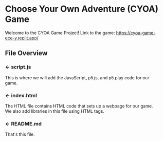 # Choose Your Own Adventure (CYOA) Game 
Welcome to the CYOA Game Project! 
Link to the game: https://cyoa-game-ece-y.replit.app/

## File Overview

### ← script.js

This is where we will add the JavaScript, p5.js, and p5.play code for our game.

### ← index.html

The HTML file contains HTML code that sets up a webpage for our game. We also add libraries in this file using HTML tags.

### ← README.md

That's this file.

